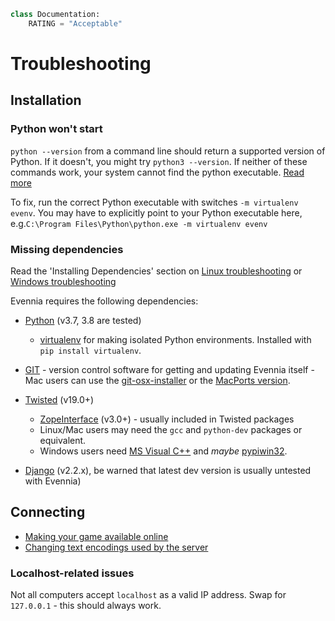 ```python
class Documentation:
    RATING = "Acceptable"
```

# Troubleshooting

## Installation
### Python won't start
`python --version` from a command line should return a supported version of Python. 
If it doesn't, you might try `python3 --version`. If neither of these commands work, 
your system cannot find the python executable. [Read more](https://wiki.python.org/moin/BeginnersGuide/Download)

To fix, run the correct Python executable with switches `-m virtualenv evenv`. You may have to explicitly point to your Python executable here, e.g.`C:\Program Files\Python\python.exe -m virtualenv evenv`  

### Missing dependencies
Read the 'Installing Dependencies' section on [Linux troubleshooting](related_topics/linux-troubleshooting) or [Windows troubleshooting](related_topics/windows-troubleshooting)

Evennia requires the following dependencies:
- [Python](http://www.python.org) (v3.7, 3.8 are tested)
  - [virtualenv](http://pypi.python.org/pypi/virtualenv) for making isolated
    Python environments. Installed with `pip install virtualenv`.

- [GIT](http://git-scm.com/) - version control software for getting and
updating Evennia itself - Mac users can use the
[git-osx-installer](http://code.google.com/p/git-osx-installer/) or the
[MacPorts version](http://git-scm.com/book/en/Getting-Started-Installing-Git#Installing-on-Mac).
- [Twisted](http://twistedmatrix.com) (v19.0+)
  - [ZopeInterface](http://www.zope.org/Products/ZopeInterface) (v3.0+)  - usually included in Twisted packages
  - Linux/Mac users may need the `gcc` and `python-dev` packages or equivalent.
  - Windows users need [MS Visual C++](https://aka.ms/vs/16/release/vs_buildtools.exe) and *maybe* [pypiwin32](https://pypi.python.org/pypi/pypiwin32).
- [Django](http://www.djangoproject.com) (v2.2.x), be warned that latest dev
  version is usually untested with Evennia)
 
## Connecting
- [Making your game available online](related_topics/online-setup)
- [Changing text encodings used by the server](evennia_core/Text-Encodings)

### Localhost-related issues
Not all computers accept `localhost` as a valid IP address. Swap for `127.0.0.1` - this should always work.

